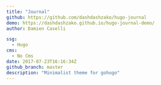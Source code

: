 ```yaml
---
title: "Journal"
github: https://github.com/dashdashzako/hugo-journal
demo: https://dashdashzako.github.io/hugo-journal-demo/
author: Damien Caselli

ssg:
  - Hugo
cms:
  - No Cms
date: 2017-07-23T16:16:34Z
github_branch: master
description: "Minimalist theme for gohugo"
---
```

